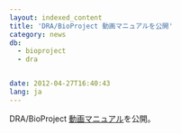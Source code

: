 ```yaml
---
layout: indexed_content
title: 'DRA/BioProject 動画マニュアルを公開'
category: news
db:
  - bioproject
  - dra


date: 2012-04-27T16:40:43
lang: ja
---
```


DRA/BioProject <a href="https://www.youtube.com/user/DDBJvideo">動画マニュアル</a>を公開。
